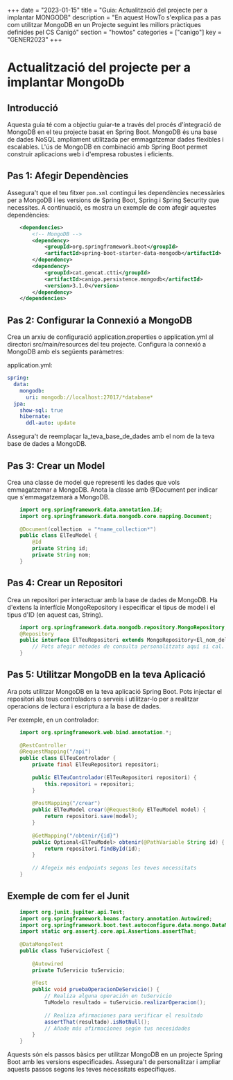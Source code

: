 +++
date = "2023-01-15"
title = "Guia: Actualització del projecte per a implantar MONGODB"
description = "En aquest HowTo s'explica pas a pas com utilitzar MongoDB en un Projecte seguint les millors pràctiques definides pel CS Canigó"
section = "howtos"
categories = ["canigo"]
key = "GENER2023"
+++

# Actualització del projecte per a implantar MongoDb

## Introducció

Aquesta guia té com a objectiu guiar-te a través del procés d'integració de MongoDB en el teu projecte basat en Spring Boot. MongoDB és una base de dades NoSQL ampliament utilitzada per emmagatzemar dades flexibles i escalables. L'ús de MongoDB en combinació amb Spring Boot permet construir aplicacions web i d'empresa robustes i eficients.

## Pas 1: Afegir Dependències

Assegura't que el teu fitxer `pom.xml` contingui les dependències necessàries per a MongoDB i les versions de Spring Boot, Spring i Spring Security que necessites. A continuació, es mostra un exemple de com afegir aquestes dependències:

```xml
    <dependencies>
        <!-- MongoDB -->
        <dependency>
            <groupId>org.springframework.boot</groupId>
            <artifactId>spring-boot-starter-data-mongodb</artifactId>
        </dependency>
        <dependency>
            <groupId>cat.gencat.ctti</groupId>
            <artifactId>canigo.persistence.mongodb</artifactId>
            <version>3.1.0</version>
        </dependency>
    </dependencies>
```

## Pas 2: Configurar la Connexió a MongoDB

Crea un arxiu de configuració application.properties o application.yml al directori src/main/resources del teu projecte. Configura la connexió a MongoDB amb els següents paràmetres:

application.yml:
```yml
spring:
  data:
    mongodb:
      uri: mongodb://localhost:27017/*database*
  jpa:
    show-sql: true
    hibernate:
      ddl-auto: update

```

Assegura't de reemplaçar la_teva_base_de_dades amb el nom de la teva base de dades a MongoDB.

## Pas 3: Crear un Model
Crea una classe de model que representi les dades que vols emmagatzemar a MongoDB. Anota la classe amb @Document per indicar que s'emmagatzemarà a MongoDB.
```java
    import org.springframework.data.annotation.Id;
    import org.springframework.data.mongodb.core.mapping.Document;
    
    @Document(collection  = "*name_collection*")
    public class ElTeuModel {
        @Id
        private String id;
        private String nom;
    }
```

## Pas 4: Crear un Repositori

Crea un repositori per interactuar amb la base de dades de MongoDB. Ha d'extens la interfície MongoRepository i especificar el tipus de model i el tipus d'ID (en aquest cas, String).

```java
    import org.springframework.data.mongodb.repository.MongoRepository;
    @Repository
    public interface ElTeuRepositori extends MongoRepository<El_nom_del_teu_Model, long> {
        // Pots afegir mètodes de consulta personalitzats aquí si cal.
    }
```

## Pas 5: Utilitzar MongoDB en la teva Aplicació

Ara pots utilitzar MongoDB en la teva aplicació Spring Boot. Pots injectar el repositori als teus controladors o serveis i utilitzar-lo per a realitzar operacions de lectura i escriptura a la base de dades.

Per exemple, en un controlador:

```java
    import org.springframework.web.bind.annotation.*;
    
    @RestController
    @RequestMapping("/api")
    public class ElTeuControlador {
        private final ElTeuRepositori repositori;
    
        public ElTeuControlador(ElTeuRepositori repositori) {
            this.repositori = repositori;
        }
    
        @PostMapping("/crear")
        public ElTeuModel crear(@RequestBody ElTeuModel model) {
            return repositori.save(model);
        }
    
        @GetMapping("/obtenir/{id}")
        public Optional<ElTeuModel> obtenir(@PathVariable String id) {
            return repositori.findById(id);
        }
        
        // Afegeix més endpoints segons les teves necessitats
    }
```


## Exemple de com fer el Junit

```java
    import org.junit.jupiter.api.Test;
    import org.springframework.beans.factory.annotation.Autowired;
    import org.springframework.boot.test.autoconfigure.data.mongo.DataMongoTest;
    import static org.assertj.core.api.Assertions.assertThat;
    
    @DataMongoTest
    public class TuServicioTest {
    
        @Autowired
        private TuServicio tuServicio;
    
        @Test
        public void pruebaOperacionDeServicio() {
            // Realiza alguna operación en tuServicio
            TuModelo resultado = tuServicio.realizarOperacion();
    
            // Realiza afirmaciones para verificar el resultado
            assertThat(resultado).isNotNull();
            // Añade más afirmaciones según tus necesidades
        }
    }

```


Aquests són els passos bàsics per utilitzar MongoDB en un projecte Spring Boot amb les versions especificades. 
Assegura't de personalitzar i ampliar aquests passos segons les teves necessitats específiques.